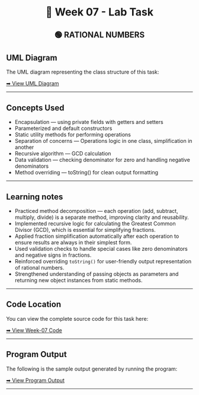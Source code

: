 <h1 align="center">📄 Week 07 - Lab Task</h1>

<h2 align="center">🟢 RATIONAL NUMBERS</h2>

## UML Diagram

The UML diagram representing the class structure of this task:

[➡ View UML Diagram](./uml.png)

---

## Concepts Used

- Encapsulation — using private fields with getters and setters
- Parameterized and default constructors
- Static utility methods for performing operations
- Separation of concerns — Operations logic in one class, simplification in another
- Recursive algorithm — GCD calculation
- Data validation — checking denominator for zero and handling negative denominators
- Method overriding — toString() for clean output formatting

---

## Learning notes

- Practiced method decomposition — each operation (add, subtract, multiply, divide) is a separate method, improving clarity and reusability.
- Implemented recursive logic for calculating the Greatest Common Divisor (GCD), which is essential for simplifying fractions.
- Applied fraction simplification automatically after each operation to ensure results are always in their simplest form.
- Used validation checks to handle special cases like zero denominators and negative signs in fractions.
- Reinforced overriding `toString()` for user-friendly output representation of rational numbers.
- Strengthened understanding of passing objects as parameters and returning new object instances from static methods.

---

## Code Location

You can view the complete source code for this task here:

[➡ View Week-07 Code](./code)

---

## Program Output

The following is the sample output generated by running the program:

[➡ View Program Output](./output.png)

---